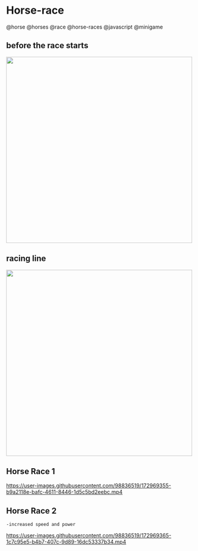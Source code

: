 # Horse-race
@horse @horses @race @horse-races @javascript @minigame


  ## before the race starts
  <img src = "https://user-images.githubusercontent.com/98836519/172969008-372c539e-9073-4e80-b40b-6457fcfebf5c.jpg" width=500>

  ## racing line
  <img src = "https://user-images.githubusercontent.com/98836519/172969152-c64b7750-e29b-4d11-a116-bdf99a784bf5.jpg" width=500>

  ## Horse Race 1
  https://user-images.githubusercontent.com/98836519/172969355-b9a2118e-bafc-4611-8446-1d5c5bd2eebc.mp4

  ## Horse Race 2
    -increased speed and power

  https://user-images.githubusercontent.com/98836519/172969365-1c7c95e5-b4b7-407c-9d89-16dc53337b34.mp4





